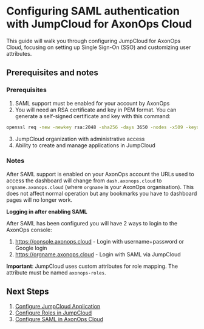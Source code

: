 # Configuring SAML authentication with JumpCloud for AxonOps Cloud

This guide will walk you through configuring JumpCloud for AxonOps Cloud, focusing on setting up Single Sign-On (SSO) and customizing user attributes.

## Prerequisites and notes

### Prerequisites

1. SAML support must be enabled for your account by AxonOps
2. You will need an RSA certificate and key in PEM format. You can generate a self-signed certificate and key with this command:
```bash
openssl req -new -newkey rsa:2048 -sha256 -days 3650 -nodes -x509 -keyout saml.key -out saml.crt
```
3. JumpCloud organization with administrative access
4. Ability to create and manage applications in JumpCloud

### Notes

After SAML support is enabled on your AxonOps account the URLs used to access the dashboard will change from `dash.axonops.cloud` to `orgname.axonops.cloud` (where `orgname` is your AxonOps organisation). This does not affect normal operation but any bookmarks you have to dashboard pages will no longer work.

**Logging in after enabling SAML**

After SAML has been configured you will have 2 ways to login to the AxonOps console:

1. https://console.axonops.cloud - Login with username+password or Google login
2. https://orgname.axonops.cloud - Login with SAML via JumpCloud

**Important**: JumpCloud uses custom attributes for role mapping. The attribute must be named `axonops-roles`.

## Next Steps

1. [Configure JumpCloud Application](01-jumpcloud-app.md)
2. [Configure Roles in JumpCloud](02-jumpcloud-roles.md)
3. [Configure SAML in AxonOps Cloud](03-axonops-saml-jumpcloud.md)